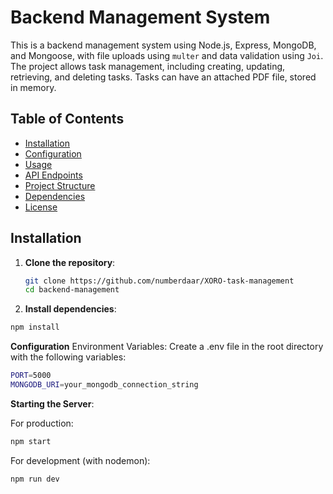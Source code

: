 # Backend Management System

This is a backend management system using Node.js, Express, MongoDB, and Mongoose, with file uploads using `multer` and data validation using `Joi`. The project allows task management, including creating, updating, retrieving, and deleting tasks. Tasks can have an attached PDF file, stored in memory.

## Table of Contents

- [Installation](#installation)
- [Configuration](#configuration)
- [Usage](#usage)
- [API Endpoints](#api-endpoints)
- [Project Structure](#project-structure)
- [Dependencies](#dependencies)
- [License](#license)

## Installation

1. **Clone the repository**:
   ```bash
   git clone https://github.com/numberdaar/XORO-task-management
   cd backend-management
   ```
2. **Install dependencies**:
```bash
npm install
```

**Configuration**
Environment Variables: Create a .env file in the root directory with the following variables:
```bash
PORT=5000
MONGODB_URI=your_mongodb_connection_string
```

**Starting the Server**:

For production:
```bash
npm start
```
For development (with nodemon):
```bash
npm run dev
```